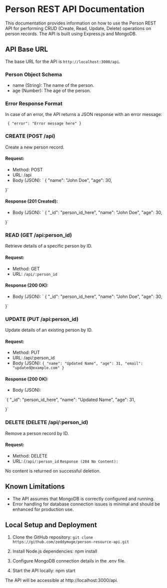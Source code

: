 # Person REST API Documentation
This documentation provides information on how to use the Person REST API for performing CRUD (Create, Read, Update, Delete) operations on person records. The API is built using Express.js and MongoDB.

## API Base URL
The base URL for the API is `http://localhost:3000/api`.

### Person Object Schema
- name (String): The name of the person.
-  age (Number): The age of the person.

### Error Response Format
In case of an error, the API returns a JSON response with an error message:

`
{
  "error": "Error message here"
}`

### CREATE (POST /api)
Create a new person record.

#### Request:

- Method: POST
- URL: /api
- Body (JSON):
`
{
  "name": "John Doe",
  "age": 30,
  
}`
#### Response (201 Created):

- Body (JSON):
`
{
  "_id": "person_id_here",
  "name": "John Doe",
  "age": 30,

}`

### READ (GET /api:person_id)
Retrieve details of a specific person by ID.

#### Request:

-  Method: GET
- URL: `/api/:person_id`

#### Response (200 OK):

- Body (JSON):
`
{
  "_id": "person_id_here",
  "name": "John Doe",
  "age": 30,
  
}`
### UPDATE (PUT /api:person_id)
Update details of an existing person by ID.

#### Request:

- Method: PUT
- URL: /api/:person_id
- Body (JSON):
`{
  "name": "Updated Name",
  "age": 31,
  "email": "updated@example.com"
}`
#### Response (200 OK):

- Body (JSON):

`{
  "_id": "person_id_here",
  "name": "Updated Name",
  "age": 31,

}`
### DELETE (DELETE /api/:person_id)
Remove a person record by ID.

#### Request:

- Method: DELETE
- URL: /`/api/:person_id`
`Response (204 No Content):`

No content is returned on successful deletion.

## Known Limitations
- The API assumes that MongoDB is correctly configured and running.
- Error handling for database connection issues is minimal and should be enhanced for production use.

## Local Setup and Deployment
1. Clone the GitHub repository: `git clone https://github.com/zeddymuge/person-resource-api.git`

2. Install Node.js dependencies: npm install

3. Configure MongoDB connection details in the .env file.

4. Start the API locally: npm start

The API will be accessible at http://localhost:3000/api.

